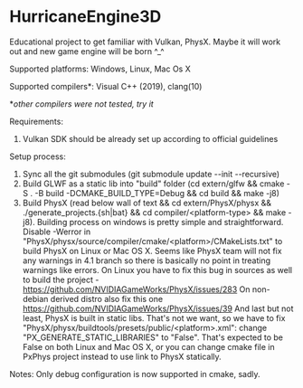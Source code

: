 # HurricaneEngine3D

Educational project to get familiar with Vulkan, PhysX.
Maybe it will work out and new game engine will be born ^_^

Supported platforms:
Windows,
Linux,
Mac Os X

Supported compilers*:
Visual C++ (2019),
clang(10)

**other compilers were not tested, try it*

Requirements:
1. Vulkan SDK should be already set up according to official guidelines

Setup process:
1. Sync all the git submodules (git submodule update --init --recursive)
2. Build GLWF as a static lib into "build" folder (cd extern/glfw && cmake -S . -B build -DCMAKE_BUILD_TYPE=Debug && cd build && make -j8)
3. Build PhysX (read below wall of text && cd extern/PhysX/physx && ./generate_projects.{sh|bat} && cd compiler/\<platform-type\> && make -j8).
Building process on windows is pretty simple and straightforward.
Disable -Werror in "PhysX/physx/source/compiler/cmake/\<platform\>/CMakeLists.txt" to build PhysX on Linux or Mac OS X. Seems like PhysX team will not fix any warnings in 4.1 branch so there is basically no point in treating warnings like errors. On Linux you have to fix this bug in sources as well to build the project - https://github.com/NVIDIAGameWorks/PhysX/issues/283
 On non-debian derived distro also fix this one https://github.com/NVIDIAGameWorks/PhysX/issues/39
And last but not least, PhysX is built in static libs. That's not we want, so we have to fix "PhysX/physx/buildtools/presets/public/\<platform\>.xml": change "PX_GENERATE_STATIC_LIBRARIES" to "False". That's expected to be False on both Linux and Mac OS X, or you can change cmake file in PxPhys project instead to use link to PhysX statically.

Notes:
Only debug configuration is now supported in cmake, sadly.
